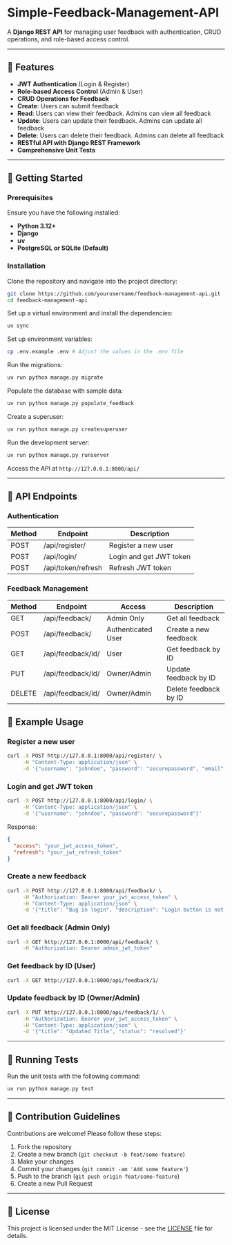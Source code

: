 # Simple-Feedback-Management-API

A **Django REST API** for managing user feedback with authentication, CRUD operations, and role-based access control.

---

## 🌟 Features

- **JWT Authentication** (Login & Register)
- **Role-based Access Control** (Admin & User)
- **CRUD Operations for Feedback**
- **Create**: Users can submit feedback
- **Read**: Users can view their feedback. Admins can view all feedback
- **Update**: Users can update their feedback. Admins can update all feedback
- **Delete**: Users can delete their feedback. Admins can delete all feedback
- **RESTful API with Django REST Framework**
- **Comprehensive Unit Tests**

---

## 🚀 Getting Started

### Prerequisites

Ensure you have the following installed:

- **Python 3.12+**
- **Django**
- **uv**
- **PostgreSQL or SQLite (Default)**

### Installation

Clone the repository and navigate into the project directory:

```sh
git clone https://github.com/yourusername/feedback-management-api.git
cd feedback-management-api
```

Set up a virtual environment and install the dependencies:

```sh
uv sync
```

Set up environment variables:

```sh
cp .env.example .env # Adjust the values in the .env file
```

Run the migrations:

```sh
uv run python manage.py migrate
```

Populate the database with sample data:

```sh
uv run python manage.py populate_feedback
```

Create a superuser:

```sh
uv run python manage.py createsuperuser
```

Run the development server:

```sh
uv run python manage.py runserver
```

Access the API at `http://127.0.0.1:8000/api/`

---

## 📌 API Endpoints

### Authentication

| Method | Endpoint           | Description             |
|--------|--------------------|-------------------------|
| POST   | /api/register/     | Register a new user     |
| POST   | /api/login/        | Login and get JWT token | 
| POST   | /api/token/refresh | Refresh JWT token       |

### Feedback Management

| Method | Endpoint          | Access             | Description           |
|--------|-------------------|--------------------|-----------------------|
| GET    | /api/feedback/    | Admin Only         | Get all feedback      |
| POST   | /api/feedback/    | Authenticated User | Create a new feedback |
| GET    | /api/feedback/id/ | User               | Get feedback by ID    |
| PUT    | /api/feedback/id/ | Owner/Admin        | Update feedback by ID |
| DELETE | /api/feedback/id/ | Owner/Admin        | Delete feedback by ID |

## 📌 Example Usage

### Register a new user

```sh
curl -X POST http://127.0.0.1:8000/api/register/ \
     -H "Content-Type: application/json" \
     -d '{"username": "johndoe", "password": "securepassword", "email": "john@example.com"}'
```

### Login and get JWT token

```sh
curl -X POST http://127.0.0.1:8000/api/login/ \
     -H "Content-Type: application/json" \
     -d '{"username": "johndoe", "password": "securepassword"}'
```

Response:

```json
{
  "access": "your_jwt_access_token",
  "refresh": "your_jwt_refresh_token"
}
```

### Create a new feedback

```sh
curl -X POST http://127.0.0.1:8000/api/feedback/ \
     -H "Authorization: Bearer your_jwt_access_token" \
     -H "Content-Type: application/json" \
     -d '{"title": "Bug in login", "description": "Login button is not working", "category": "bug report"}'
```

### Get all feedback (Admin Only)

```sh
curl -X GET http://127.0.0.1:8000/api/feedback/ \
     -H "Authorization: Bearer admin_jwt_token"
```

### Get feedback by ID (User)

```sh
curl -X GET http://127.0.0.1:8000/api/feedback/1/
```

### Update feedback by ID (Owner/Admin)

```sh
curl -X PUT http://127.0.0.1:8000/api/feedback/1/ \
     -H "Authorization: Bearer your_jwt_access_token" \
     -H "Content-Type: application/json" \
     -d '{"title": "Updated Title", "status": "resolved"}'
```

---

## 🧪 Running Tests

Run the unit tests with the following command:

```sh
uv run python manage.py test
```

---

## 🤝 Contribution Guidelines

Contributions are welcome! Please follow these steps:

1. Fork the repository
2. Create a new branch (`git checkout -b feat/some-feature`)
3. Make your changes
4. Commit your changes (`git commit -am 'Add some feature'`)
5. Push to the branch (`git push origin feat/some-feature`)
6. Create a new Pull Request

---

## 📝 License

This project is licensed under the MIT License - see the [LICENSE](LICENSE) file for details.

